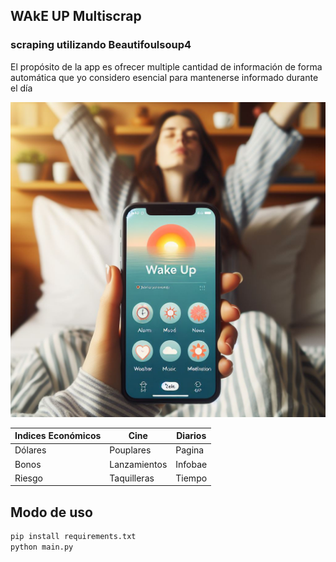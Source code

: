 ## WAkE UP Multiscrap

### scraping utilizando Beautifoulsoup4

El propósito de la app es ofrecer multiple cantidad de información de forma
automática que yo considero esencial para mantenerse informado durante el día

![Wake Up app](wakeup.jpg)

| Indices Económicos| Cine         | Diarios      |
|-------------------|--------------|--------------|
| Dólares           | Pouplares    | Pagina       |
| Bonos             | Lanzamientos | Infobae      |
| Riesgo            | Taquilleras  | Tiempo       |

## Modo de uso

```bash
pip install requirements.txt
python main.py

